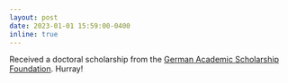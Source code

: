 ```yaml
---
layout: post
date: 2023-01-01 15:59:00-0400
inline: true
---
```

Received a doctoral scholarship from the [German Academic Scholarship Foundation](https://en.wikipedia.org/wiki/Studienstiftung). Hurray!

